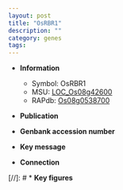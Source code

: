 ```yaml
---
layout: post
title: "OsRBR1"
description: ""
category: genes
tags: 
---
```


* **Information**  
    + Symbol: OsRBR1  
    + MSU: [LOC_Os08g42600](http://rice.uga.edu/cgi-bin/ORF_infopage.cgi?orf=LOC_Os08g42600)  
    + RAPdb: [Os08g0538700](http://rapdb.dna.affrc.go.jp/viewer/gbrowse_details/irgsp1?name=Os08g0538700)  

* **Publication**  

* **Genbank accession number**  

* **Key message**  

* **Connection**  

[//]: # * **Key figures**  


